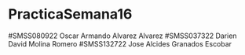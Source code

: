 # PracticaSemana16
#SMSS080922 Oscar Armando Alvarez Alvarez
#SMSS037322 Darien David Molina Romero
#SMSS132722 Jose Alcides Granados Escobar
